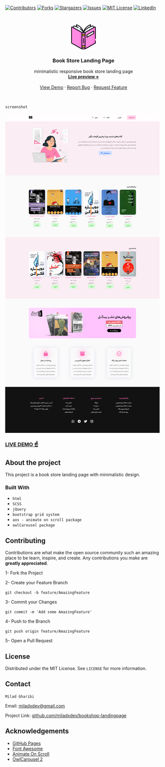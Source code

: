 [![Contributors][contributors-shield]][contributors-url]
[![Forks][forks-shield]][forks-url]
[![Stargazers][stars-shield]][stars-url]
[![Issues][issues-shield]][issues-url]
[![MIT License][license-shield]][license-url]
[![LinkedIn][linkedin-shield]][linkedin-url]

<!-- PROJECT LOGO -->
<br />
<p align="center">
  <a href="https://github.com/miladxdev/bookshop-landingpage">
    <img src="img/logo.png" alt="Logo" width="80" height="80">
  </a>

  <h3 align="center">Book Store Landing Page</h3>

  <p align="center">
    minimalistic responsive book store landing page
    <br />
    <a href="https://miladxdev.github.io/bookshop-landingpage/"><strong>Live preview »</strong></a>
    <br />
    <br />
    <a href="https://miladxdev.github.io/bookshop-landingpage/">View Demo</a>
    ·
    <a href="https://github.com/miladxdev/bookshop-landingpage/issues">Report Bug</a>
    ·
    <a href="https://github.com/miladxdev/bookshop-landingpage/issues">Request Feature</a>
  </p>
</p>

<br>

`screenshot`

[![Product Name Screen Shot][product-screenshot]](https://miladxdev.github.io/bookshop-landingpage/)

### [LIVE DEMO ☝](https://miladxdev.github.io/bookshop-landingpage/)

## About the project

This project is a book store landing page with minimalistic design.

### Built With

- `html`
- `SCSS`
- `jQuery`
- `bootstrap grid system`
- `aos - animate on scroll package`
- `owlCarousel package`

<!-- ROADMAP -->

<!-- CONTRIBUTING -->

## Contributing

Contributions are what make the open source community such an amazing place to be learn, inspire, and create. Any contributions you make are **greatly appreciated**.

1- Fork the Project

2- Create your Feature Branch

`git checkout -b feature/AmazingFeature`

3- Commit your Changes

`git commit -m 'Add some AmazingFeature'`

4- Push to the Branch

`git push origin feature/AmazingFeature`

5- Open a Pull Request

<!-- LICENSE -->

## License

Distributed under the MIT License. See `LICENSE` for more information.

<!-- CONTACT -->

## Contact

`Milad Gharibi`

Email: miladxdev@gmail.com

Project Link: [github.com/miladxdev/bookshop-landingpage](https://github.com/miladxdev/bookshop-landingpage)

<!-- ACKNOWLEDGEMENTS -->

## Acknowledgements

- [GitHub Pages](https://pages.github.com)
- [Font Awesome](https://fontawesome.com)
- [Animate On Scroll]()
- [OwlCarousel 2]()

[contributors-shield]: https://img.shields.io/github/contributors/miladxdev/bookshop-landingpage.svg?style=for-the-badge
[contributors-url]: https://github.com/miladxdev/bookshop-landingpage/graphs/contributors
[forks-shield]: https://img.shields.io/github/forks/miladxdev/bookshop-landingpage.svg?style=for-the-badge
[forks-url]: https://github.com/miladxdev/bookshop-landingpage/network/members
[stars-shield]: https://img.shields.io/github/stars/miladxdev/bookshop-landingpage.svg?style=for-the-badge
[stars-url]: https://github.com/miladxdev/bookshop-landingpage/stargazers
[issues-shield]: https://img.shields.io/github/issues/miladxdev/bookshop-landingpage.svg?style=for-the-badge
[issues-url]: https://github.com/miladxdev/bookshop-landingpage/issues
[license-shield]: https://img.shields.io/github/license/miladxdev/bookshop-landingpage.svg?style=for-the-badge
[license-url]: https://github.com/miladxdev/bookshop-landingpage/blob/master/LICENSE.txt
[linkedin-shield]: https://img.shields.io/badge/-LinkedIn-black.svg?style=for-the-badge&logo=linkedin&colorB=555
[linkedin-url]: https://www.linkedin.com/in/itsmilad/
[product-screenshot]: img/screenshot.png
